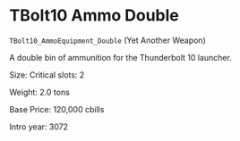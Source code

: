# TBolt10 Ammo Double

`TBolt10_AmmoEquipment_Double` (Yet Another Weapon)

A double bin of ammunition for the Thunderbolt 10 launcher.

Size: Critical slots: 2

Weight: 2.0 tons

Base Price: 120,000 cbills

Intro year: 3072

